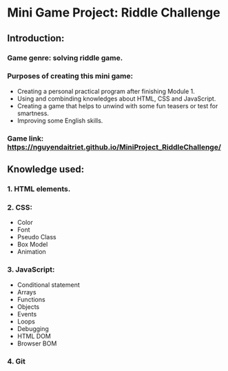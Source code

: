 # Mini Game Project: Riddle Challenge

## Introduction:
### Game genre: solving riddle game.
### Purposes of creating this mini game:
* Creating a personal practical program after finishing Module 1.
* Using and combinding knowledges about HTML, CSS and JavaScript.
* Creating a game that helps to unwind with some fun teasers or test for smartness.
* Improving some English skills.
### Game link: https://nguyendaitriet.github.io/MiniProject_RiddleChallenge/

## Knowledge used:
### 1. HTML elements.
### 2. CSS:
* Color
* Font
* Pseudo Class
* Box Model
* Animation
### 3. JavaScript:
* Conditional statement
* Arrays
* Functions
* Objects
* Events
* Loops
* Debugging
* HTML DOM
* Browser BOM
### 4. Git

